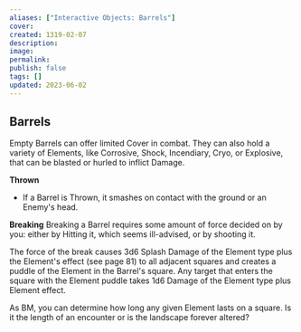 ```yaml
---
aliases: ["Interactive Objects: Barrels"]
cover: 
created: 1319-02-07
description: 
image: 
permalink: 
publish: false
tags: []
updated: 2023-06-02
---
```


## Barrels

Empty Barrels can offer limited Cover in combat. They can also hold a variety of Elements, like Corrosive, Shock, Incendiary, Cryo, or Explosive, that can be blasted or hurled to inflict Damage.

**Thrown**
- If a Barrel is Thrown, it smashes on contact with the ground or an Enemy's head. 

**Breaking**
Breaking a Barrel requires some amount of force decided on by you: either by Hitting it, which seems ill-advised, or by shooting it. 

The force of the break causes 3d6 Splash Damage of the Element type plus the Element's effect (see page 81) to all adjacent squares and creates a puddle of the Element in the Barrel's square. Any target that enters the square with the Element puddle takes 1d6 Damage of the Element type plus Element effect. 

As BM, you can determine how long any given Element lasts on a square. Is it the length of an encounter or is the landscape forever altered?
